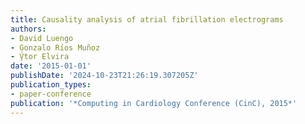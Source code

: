 ```yaml
---
title: Causality analysis of atrial fibrillation electrograms
authors:
- David Luengo
- Gonzalo Rı́os Muñoz
- V̧́tor Elvira
date: '2015-01-01'
publishDate: '2024-10-23T21:26:19.307205Z'
publication_types:
- paper-conference
publication: '*Computing in Cardiology Conference (CinC), 2015*'
---
```


